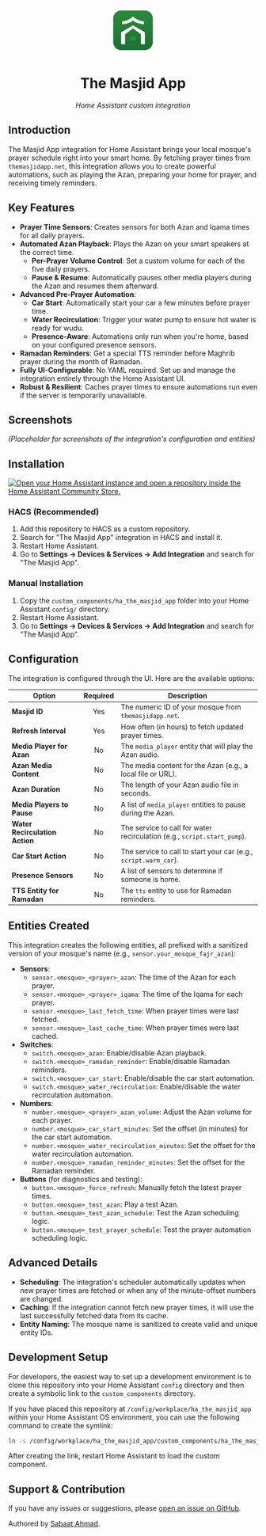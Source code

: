 <div align="center">
  <img src="img/icon.svg" alt="The Masjid App" width="96" height="96">
  <h1>The Masjid App</h1>
  <p><em>Home Assistant custom integration</em></p>
</div>

## Introduction

The Masjid App integration for Home Assistant brings your local mosque's prayer schedule right into your smart home. By fetching prayer times from `themasjidapp.net`, this integration allows you to create powerful automations, such as playing the Azan, preparing your home for prayer, and receiving timely reminders.

## Key Features

- **Prayer Time Sensors**: Creates sensors for both Azan and Iqama times for all daily prayers.
- **Automated Azan Playback**: Plays the Azan on your smart speakers at the correct time.
  - **Per-Prayer Volume Control**: Set a custom volume for each of the five daily prayers.
  - **Pause & Resume**: Automatically pauses other media players during the Azan and resumes them afterward.
- **Advanced Pre-Prayer Automation**:
  - **Car Start**: Automatically start your car a few minutes before prayer time.
  - **Water Recirculation**: Trigger your water pump to ensure hot water is ready for wudu.
  - **Presence-Aware**: Automations only run when you're home, based on your configured presence sensors.
- **Ramadan Reminders**: Get a special TTS reminder before Maghrib prayer during the month of Ramadan.
- **Fully UI-Configurable**: No YAML required. Set up and manage the integration entirely through the Home Assistant UI.
- **Robust & Resilient**: Caches prayer times to ensure automations run even if the server is temporarily unavailable.

## Screenshots

*(Placeholder for screenshots of the integration's configuration and entities)*

## Installation

[![Open your Home Assistant instance and open a repository inside the Home Assistant Community Store.](https://my.home-assistant.io/badges/hacs_repository.svg)](https://my.home-assistant.io/redirect/hacs_repository/?owner=sabaatworld&repository=ha-the-masjid-app&category=integration)

### HACS (Recommended)

1.  Add this repository to HACS as a custom repository.
2.  Search for "The Masjid App" integration in HACS and install it.
3.  Restart Home Assistant.
4.  Go to **Settings → Devices & Services → Add Integration** and search for "The Masjid App".

### Manual Installation

1.  Copy the `custom_components/ha_the_masjid_app` folder into your Home Assistant `config/` directory.
2.  Restart Home Assistant.
3.  Go to **Settings → Devices & Services → Add Integration** and search for "The Masjid App".

## Configuration

The integration is configured through the UI. Here are the available options:

| Option                        | Required | Description                                                                                                                                                           |
| ----------------------------- | :------: | --------------------------------------------------------------------------------------------------------------------------------------------------------------------- |
| **Masjid ID**                 |   Yes    | The numeric ID of your mosque from `themasjidapp.net`.                                                                                                                  |
| **Refresh Interval**          |   Yes    | How often (in hours) to fetch updated prayer times.                                                                                                                   |
| **Media Player for Azan**     |    No    | The `media_player` entity that will play the Azan audio.                                                                                                              |
| **Azan Media Content**        |    No    | The media content for the Azan (e.g., a local file or URL).                                                                                                           |
| **Azan Duration**             |    No    | The length of your Azan audio file in seconds.                                                                                                                        |
| **Media Players to Pause**    |    No    | A list of `media_player` entities to pause during the Azan.                                                                                                           |
| **Water Recirculation Action**|    No    | The service to call for water recirculation (e.g., `script.start_pump`).                                                                                              |
| **Car Start Action**          |    No    | The service to call to start your car (e.g., `script.warm_car`).                                                                                                      |
| **Presence Sensors**          |    No    | A list of sensors to determine if someone is home.                                                                                                                    |
| **TTS Entity for Ramadan**    |    No    | The `tts` entity to use for Ramadan reminders.                                                                                                                        |

## Entities Created

This integration creates the following entities, all prefixed with a sanitized version of your mosque's name (e.g., `sensor.your_mosque_fajr_azan`):

-   **Sensors**:
    -   `sensor.<mosque>_<prayer>_azan`: The time of the Azan for each prayer.
    -   `sensor.<mosque>_<prayer>_iqama`: The time of the Iqama for each prayer.
    -   `sensor.<mosque>_last_fetch_time`: When prayer times were last fetched.
    -   `sensor.<mosque>_last_cache_time`: When prayer times were last cached.
-   **Switches**:
    -   `switch.<mosque>_azan`: Enable/disable Azan playback.
    -   `switch.<mosque>_ramadan_reminder`: Enable/disable Ramadan reminders.
    -   `switch.<mosque>_car_start`: Enable/disable the car start automation.
    -   `switch.<mosque>_water_recirculation`: Enable/disable the water recirculation automation.
-   **Numbers**:
    -   `number.<mosque>_<prayer>_azan_volume`: Adjust the Azan volume for each prayer.
    -   `number.<mosque>_car_start_minutes`: Set the offset (in minutes) for the car start automation.
    -   `number.<mosque>_water_recirculation_minutes`: Set the offset for the water recirculation automation.
    -   `number.<mosque>_ramadan_reminder_minutes`: Set the offset for the Ramadan reminder.
-   **Buttons** (for diagnostics and testing):
    -   `button.<mosque>_force_refresh`: Manually fetch the latest prayer times.
    -   `button.<mosque>_test_azan`: Play a test Azan.
    -   `button.<mosque>_test_azan_schedule`: Test the Azan scheduling logic.
    -   `button.<mosque>_test_prayer_schedule`: Test the prayer automation scheduling logic.

## Advanced Details

-   **Scheduling**: The integration's scheduler automatically updates when new prayer times are fetched or when any of the minute-offset numbers are changed.
-   **Caching**: If the integration cannot fetch new prayer times, it will use the last successfully fetched data from its cache.
-   **Entity Naming**: The mosque name is sanitized to create valid and unique entity IDs.

## Development Setup

For developers, the easiest way to set up a development environment is to clone this repository into your Home Assistant `config` directory and then create a symbolic link to the `custom_components` directory.

If you have placed this repository at `/config/workplace/ha_the_masjid_app` within your Home Assistant OS environment, you can use the following command to create the symlink:

```bash
ln -s /config/workplace/ha_the_masjid_app/custom_components/ha_the_masjid_app /config/custom_components/ha_the_masjid_app
```

After creating the link, restart Home Assistant to load the custom component.

## Support & Contribution

If you have any issues or suggestions, please [open an issue on GitHub](https://github.com/sabaatworld/ha-the-masjid-app/issues).

Authored by [Sabaat Ahmad](mailto:sabaatworld@gmail.com).
